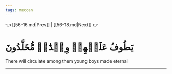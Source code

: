 ```yaml
---
tags: meccan
---
```


👈 [[56-16.md|Prev]] | [[56-18.md|Next]] 👉

# يَطُوفُ عَلَيۡهِمۡ وِلۡدَٰنٞ مُّخَلَّدُونَ

There will circulate among them young boys made eternal

---

